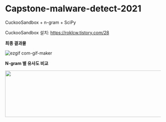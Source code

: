 # Capstone-malware-detect-2021

CuckooSandbox + n-gram + SciPy

CuckooSandbox 설치: https://roklcw.tistory.com/28

<strong>최종 결과물</strong>

![ezgif com-gif-maker](https://user-images.githubusercontent.com/67365440/158656094-1eb6f778-f02d-4b7f-b7d2-6fd9664bd871.gif)

<strong>N-gram 별 유사도 비교</strong>

<img src = "https://user-images.githubusercontent.com/67365440/158656323-527ad0ad-041e-4cf0-8b24-888c13ed8f3c.png" width="600" height="150">
